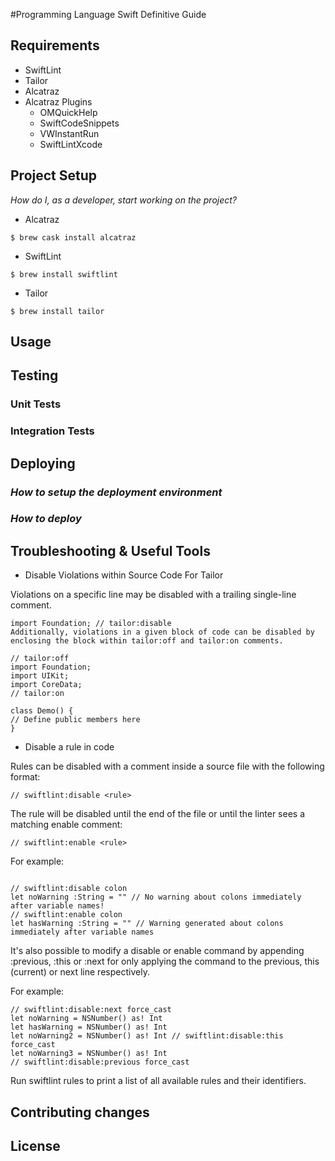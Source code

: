 #Programming Language Swift Definitive Guide

## Requirements

* SwiftLint
* Tailor
* Alcatraz
* Alcatraz Plugins
    * OMQuickHelp 
    * SwiftCodeSnippets
    * VWInstantRun
    * SwiftLintXcode

## Project Setup

_How do I, as a developer, start working on the project?_ 

* Alcatraz

```
$ brew cask install alcatraz
```

* SwiftLint

```
$ brew install swiftlint
```

* Tailor

```
$ brew install tailor
```

## Usage

## Testing

### Unit Tests

### Integration Tests

## Deploying

### _How to setup the deployment environment_

### _How to deploy_

## Troubleshooting & Useful Tools

- Disable Violations within Source Code For Tailor

Violations on a specific line may be disabled with a trailing single-line comment.

```
import Foundation; // tailor:disable
Additionally, violations in a given block of code can be disabled by enclosing the block within tailor:off and tailor:on comments.

// tailor:off
import Foundation;
import UIKit;
import CoreData;
// tailor:on

class Demo() {
// Define public members here
}
```

* Disable a rule in code

Rules can be disabled with a comment inside a source file with the following format:

```
// swiftlint:disable <rule>
```

The rule will be disabled until the end of the file or until the linter sees a matching enable comment:

```
// swiftlint:enable <rule>
```

For example:

```

// swiftlint:disable colon
let noWarning :String = "" // No warning about colons immediately after variable names!
// swiftlint:enable colon
let hasWarning :String = "" // Warning generated about colons immediately after variable names
```
It's also possible to modify a disable or enable command by appending :previous, :this or :next for only applying the command to the previous, this (current) or next line respectively.

For example:

```
// swiftlint:disable:next force_cast
let noWarning = NSNumber() as! Int
let hasWarning = NSNumber() as! Int
let noWarning2 = NSNumber() as! Int // swiftlint:disable:this force_cast
let noWarning3 = NSNumber() as! Int
// swiftlint:disable:previous force_cast
```
Run swiftlint rules to print a list of all available rules and their identifiers.

## Contributing changes

## License